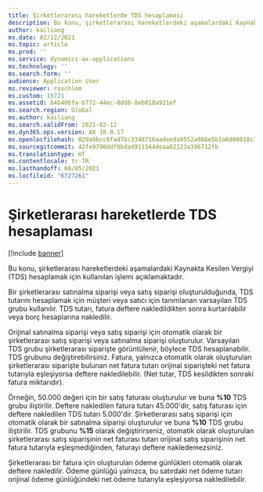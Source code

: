 ```yaml
---
title: Şirketlerarası hareketlerde TDS hesaplaması
description: Bu konu, şirketlerarası hareketlerdeki aşamalardaki Kaynakta Kesilen Vergiyi (TDS) hesaplamak için kullanılan işlemi açıklamaktadır.
author: kailiang
ms.date: 02/12/2021
ms.topic: article
ms.prod: ''
ms.service: dynamics-ax-applications
ms.technology: ''
ms.search.form: ''
audience: Application User
ms.reviewer: roschlom
ms.custom: 15721
ms.assetid: b4b406fa-b772-44ec-8dd8-8eb818a921ef
ms.search.region: Global
ms.author: kailiang
ms.search.validFrom: 2021-02-12
ms.dyn365.ops.version: AX 10.0.17
ms.openlocfilehash: 029a9bcc6fad7bc3348716aadeeda9552a086e5b1a6d08018c1aaced4b241a1d
ms.sourcegitcommit: 42fe9790ddf0bdad911544deaa82123a396712fb
ms.translationtype: HT
ms.contentlocale: tr-TR
ms.lasthandoff: 08/05/2021
ms.locfileid: "6727261"
---
```

# <a name="tds-calculation-on-intercompany-transactions"></a>Şirketlerarası hareketlerde TDS hesaplaması

[!include [banner](../includes/banner.md)]

Bu konu, şirketlerarası hareketlerdeki aşamalardaki Kaynakta Kesilen Vergiyi (TDS) hesaplamak için kullanılan işlemi açıklamaktadır.

Bir şirketlerarası satınalma siparişi veya satış siparişi oluşturulduğunda, TDS tutarını hesaplamak için müşteri veya satıcı için tanımlanan varsayılan TDS grubu kullanılır. TDS tutarı, fatura deftere nakledildikten sonra kurtarılabilir veya borç hesaplarına nakledilir.

Orijinal satınalma siparişi veya satış siparişi için otomatik olarak bir şirketlerarası satış siparişi veya satınalma siparişi oluşturulur. Varsayılan TDS grubu şirketlerarası siparişte görüntülenir, böylece TDS hesaplanabilir. TDS grubunu değiştirebilirsiniz. Fatura, yalnızca otomatik olarak oluşturulan şirketlerarası siparişte bulunan net fatura tutarı orijinal siparişteki net fatura tutarıyla eşleşiyorsa deftere nakledilebilir. (Net tutar, TDS kesildikten sonraki fatura miktarıdır).

Örneğin, 50.000 değeri için bir satış faturası oluşturulur ve buna **%10** TDS grubu iliştirilir. Deftere nakledilen fatura tutarı 45.000'dir, satış faturası için deftere nakledilen TDS tutarı 5.000'dir. Şirketlerarası satış siparişi için otomatik olarak bir satınalma siparişi oluşturulur ve buna **%10** TDS grubu iliştirilir. TDS grubunu **%15** olarak değiştirirseniz, otomatik olarak oluşturulan şirketlerarası satış siparişinin net faturası tutarı orijinal satış siparişinin net fatura tutarıyla eşleşmediğinden, faturayı deftere nakledemezsiniz.

Şirketlerarası bir fatura için oluşturulan ödeme günlükleri otomatik olarak deftere nakledilir. Ödeme günlüğü yalnızca, bu satırdaki net ödeme tutarı orijinal ödeme günlüğündeki net ödeme tutarıyla eşleşiyorsa nakledilebilir.

